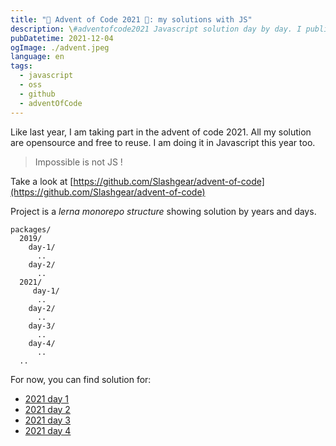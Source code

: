 ```yaml
---
title: "🎄 Advent of Code 2021 🎄: my solutions with JS"
description: \#adventofcode2021 Javascript solution day by day. I published the solutions I found in a public repository on Github.
pubDatetime: 2021-12-04
ogImage: ./advent.jpeg
language: en
tags:
  - javascript
  - oss
  - github
  - adventOfCode
---
```


Like last year, I am taking part in the advent of code 2021.
All my solution are opensource and free to reuse.
I am doing it in Javascript this year too.

> Impossible is not JS !

Take a look at [https://github.com/Slashgear/advent-of-code](https://github.com/Slashgear/advent-of-code)

Project is a _lerna monorepo structure_ showing solution by years and days.

```
packages/
  2019/
    day-1/
      ..
    day-2/
      ..
  2021/
     day-1/
      ..
    day-2/
      ..
    day-3/
      ..
    day-4/
      ..
  ..
```

For now, you can find solution for:

- [2021 day 1](https://github.com/Slashgear/advent-of-code/tree/main/packages/2021/day-01)
- [2021 day 2](https://github.com/Slashgear/advent-of-code/tree/main/packages/2021/day-02)
- [2021 day 3](https://github.com/Slashgear/advent-of-code/tree/main/packages/2021/day-03)
- [2021 day 4](https://github.com/Slashgear/advent-of-code/tree/main/packages/2021/day-04)
